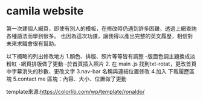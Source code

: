 # camila website
 


第一次建個人網頁，即使有別人的模板，在修改時仍遇到許多困難，透過上網查詢各種語法而學到很多。
也因為這次功課，讓我得以產出完整的英文履歷，相信對未來求職會很有幫助。

以下概略的列出修改地方
1.顏色、排版、照片等等皆有調整 
-版面色調主題換成淡粉紅 
-網頁排版做了更動
-於首頁插入照片
2. 在 main .js 找到txt-rotat，更改首頁中字幕消失的秒數、更改文字
3.nav-bar 名稱與連結位置修改
4.加入 下載履歷區塊
5.contact me 區塊：內容、大小、位置做了更動


template來源:https://colorlib.com/wp/template/ronaldo/
